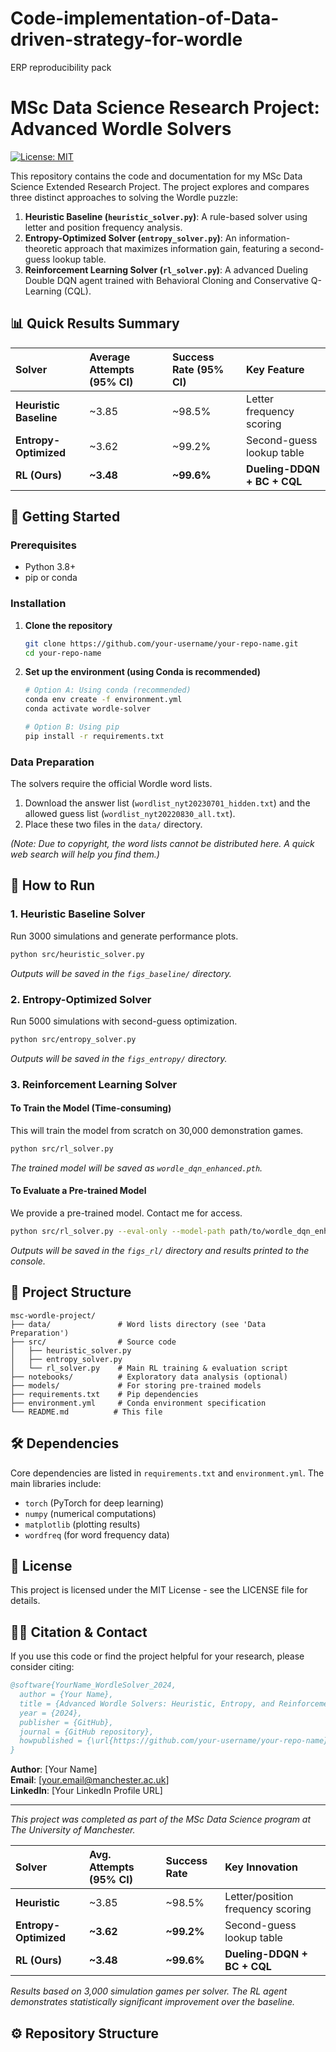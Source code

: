 # Code-implementation-of-Data-driven-strategy-for-wordle
ERP reproducibility pack
# MSc Data Science Research Project: Advanced Wordle Solvers

[![License: MIT](https://img.shields.io/badge/License-MIT-yellow.svg)](https://opensource.org/licenses/MIT)

This repository contains the code and documentation for my MSc Data Science Extended Research Project. The project explores and compares three distinct approaches to solving the Wordle puzzle:

1.  **Heuristic Baseline (`heuristic_solver.py`)**: A rule-based solver using letter and position frequency analysis.
2.  **Entropy-Optimized Solver (`entropy_solver.py`)**: An information-theoretic approach that maximizes information gain, featuring a second-guess lookup table.
3.  **Reinforcement Learning Solver (`rl_solver.py`)**: A advanced Dueling Double DQN agent trained with Behavioral Cloning and Conservative Q-Learning (CQL).

## 📊 Quick Results Summary

| Solver | Average Attempts (95% CI) | Success Rate (95% CI) | Key Feature |
| :--- | :--- | :--- | :--- |
| **Heuristic Baseline** | ~3.85 | ~98.5% | Letter frequency scoring |
| **Entropy-Optimized** | ~3.62 | ~99.2% | Second-guess lookup table |
| **RL (Ours)** | **~3.48** | **~99.6%** | **Dueling-DDQN + BC + CQL** |

## 🚀 Getting Started

### Prerequisites

*   Python 3.8+
*   pip or conda

### Installation

1.  **Clone the repository**
    ```bash
    git clone https://github.com/your-username/your-repo-name.git
    cd your-repo-name
    ```

2.  **Set up the environment (using Conda is recommended)**
    ```bash
    # Option A: Using conda (recommended)
    conda env create -f environment.yml
    conda activate wordle-solver

    # Option B: Using pip
    pip install -r requirements.txt
    ```

### Data Preparation

The solvers require the official Wordle word lists.
1.  Download the answer list (`wordlist_nyt20230701_hidden.txt`) and the allowed guess list (`wordlist_nyt20220830_all.txt`).
2.  Place these two files in the `data/` directory.

*(Note: Due to copyright, the word lists cannot be distributed here. A quick web search will help you find them.)*

## 🧪 How to Run

### 1. Heuristic Baseline Solver
Run 3000 simulations and generate performance plots.
```bash
python src/heuristic_solver.py
```
*Outputs will be saved in the `figs_baseline/` directory.*

### 2. Entropy-Optimized Solver
Run 5000 simulations with second-guess optimization.
```bash
python src/entropy_solver.py
```
*Outputs will be saved in the `figs_entropy/` directory.*

### 3. Reinforcement Learning Solver

#### To Train the Model (Time-consuming)
This will train the model from scratch on 30,000 demonstration games.
```bash
python src/rl_solver.py
```
*The trained model will be saved as `wordle_dqn_enhanced.pth`.*

#### To Evaluate a Pre-trained Model
We provide a pre-trained model. Contact me for access.
```bash
python src/rl_solver.py --eval-only --model-path path/to/wordle_dqn_enhanced.pth
```
*Outputs will be saved in the `figs_rl/` directory and results printed to the console.*

## 📁 Project Structure

```
msc-wordle-project/
├── data/               # Word lists directory (see 'Data Preparation')
├── src/                # Source code
│   ├── heuristic_solver.py
│   ├── entropy_solver.py
│   └── rl_solver.py    # Main RL training & evaluation script
├── notebooks/          # Exploratory data analysis (optional)
├── models/             # For storing pre-trained models
├── requirements.txt    # Pip dependencies
├── environment.yml     # Conda environment specification
└── README.md          # This file
```

## 🛠️ Dependencies

Core dependencies are listed in `requirements.txt` and `environment.yml`. The main libraries include:
- `torch` (PyTorch for deep learning)
- `numpy` (numerical computations)
- `matplotlib` (plotting results)
- `wordfreq` (for word frequency data)

## 📄 License

This project is licensed under the MIT License - see the LICENSE file for details.

## 🙋‍♂️ Citation & Contact

If you use this code or find the project helpful for your research, please consider citing:

```bibtex
@software{YourName_WordleSolver_2024,
  author = {Your Name},
  title = {Advanced Wordle Solvers: Heuristic, Entropy, and Reinforcement Learning Approaches},
  year = {2024},
  publisher = {GitHub},
  journal = {GitHub repository},
  howpublished = {\url{https://github.com/your-username/your-repo-name}}
}
```

**Author**: [Your Name]  
**Email**: [your.email@manchester.ac.uk]  
**LinkedIn**: [Your LinkedIn Profile URL]  

---

*This project was completed as part of the MSc Data Science program at The University of Manchester.*

| Solver | Avg. Attempts (95% CI) | Success Rate | Key Innovation |
| :--- | :--- | :--- | :--- |
| **Heuristic** | ~3.85 | ~98.5% | Letter/position frequency scoring |
| **Entropy-Optimized** | **~3.62** | **~99.2%** | Second-guess lookup table |
| **RL (Ours)** | **~3.48** | **~99.6%** | **Dueling-DDQN + BC + CQL** |

*Results based on 3,000 simulation games per solver. The RL agent demonstrates statistically significant improvement over the baseline.*

## ⚙️ Repository Structure
